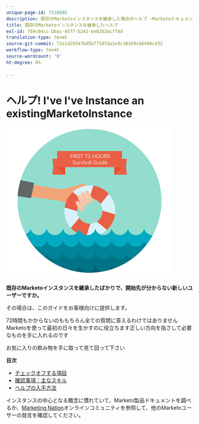 ```yaml
---
unique-page-id: 7516605
description: 既存のMarketoインスタンスを継承した場合のヘルプ —Marketoドキュメント — 製品ドキュメント
title: 既存のMarketoインスタンスを継承したヘルプ
exl-id: f64c04cc-bbac-4577-b242-be8263acff4d
translation-type: tm+mt
source-git-commit: 72e1d29347bd5b77107da1e9c30169cb6490c432
workflow-type: tm+mt
source-wordcount: '0'
ht-degree: 0%

---
```


# ヘルプ! I&#39;ve I&#39;ve Instance an existingMarketoInstance

![](assets/help-ive-inherited-an-existing-marketo-instance.png)

**既存のMarketoインスタンスを継承したばかりで、開始先が分からない新しいユーザーですか。**

その場合は、このガイドをお客様向けに提供します。

72時間もかからないのももちろん全ての質問に答えるわけではありません Marketoを使って最初の日々を生かすのに役立ちます正しい方向を指さして必要なものを手に入れるのです

お気に入りの飲み物を手に取って見て回って下さい

**目次**

* [チェックオフする項目](/help/marketo/getting-started/inheriting-a-marketo-instance/items-to-check-off.md)
* [確認事項：主なスキル](/help/marketo/getting-started/inheriting-a-marketo-instance/things-to-review-core-skills.md)
* [ヘルプの入手方法](/help/marketo/getting-started/inheriting-a-marketo-instance/ways-to-get-help.md)

インスタンスの中心となる概念に慣れていて、Marketo製品ドキュメントを調べるか、[Marketing Nation](https://nation.marketo.com/)オンラインコミュニティを参照して、他のMarketoユーザーの発言を確認してください。
